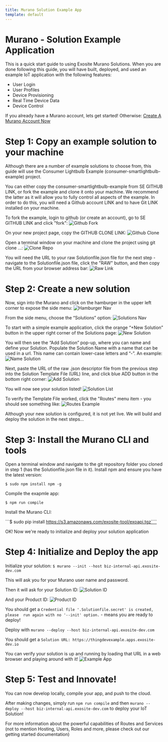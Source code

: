 ```yaml
---
title: Murano Solution Example App
template: default
---
```


# Murano - Solution Example Application
This is a quick start guide to using Exosite Murano Solutions.  When you are done following this guide, you will have built, deployed, and used an example IoT application with the following features:

* User Login
* User Profiles
* Device Provisioning
* Real Time Device Data
* Device Control


If you already have a Murano account, lets get started!  Otherwise: <a class="btn orange" href="https://exosite.com/business/signup">Create A Murano Account Now</a>

# Step 1: Copy an example solution to your machine
Although there are a number of example solutions to choose from, this guide will use the Consumer Lightbulb Example (consumer-smartlightbulb-example) project.

You can either copy the consumer-smartlightbulb-example from SE GITHUB LINK, or fork the example and clone it onto your machine.  We recommend the latter as it will allow you to fully control all aspects of the example.  In order to do this, you will need a Github account LINK and to have Git LINK installed on your machine.

To fork the example, login to github (or create an account), go to SE GITHUB LINK and click "fork": ![Github Fork](assets/github_fork.png)

On your new project page, copy the GITHUB CLONE LINK: ![Github Clone](assets/github_clone.png)

Open a terminal window on your machine and clone the project using git clone ...: ![Clone Repo](assets/clone_repo.png)

You will need the URL to your raw Solutionfile.json file for the next step - navigate to the Solutionfile.json file, click the "RAW" button, and then copy the URL from your browser address bar: ![Raw Link](assets/raw_link.png)

# Step 2: Create a new solution
Now, sign into the Murano and click on the hamburger in the upper left corner to expose the side menu: ![Hamburger Nav](assets/hamburgha.png)

From the side menu, choose the “Solutions” option: ![Solutions Nav](assets/solutions_menu.png)

To start with a simple example application, click the orange “+New Solution” button in the upper right corner of the Solutions page: ![New Solution](assets/new_solution.png)

You will then see the “Add Solution” pop-up, where you can name and define your Solution. Populate the Solution Name with a name that can be used in a url. This name can contain lower-case letters and “-”. An example: ![Name Solution](assets/name_solution.png)

Next, paste the URL of the raw .json descriptor file from the previous step into the Solution Template File (URL) line, and click blue ADD button in the bottom right corner: ![Add Solution](assets/add_solution.png)

You will now see your solution listed! ![Solution List](assets/solution_list.png)

To verify the Template File worked, click the "Routes" menu item - you should see something like: ![Routes Example](assets/routes_example.png)

Although your new solution is configured, it is not yet live.  We will build and deploy the solution in the next steps...

# Step 3: Install the Murano CLI and tools

Open a terminal window and navigate to the git repository folder you cloned in step 1 (has the Solutionfile.json file in it).  Install npm and ensure you have the latest version:

```$ sudo npm install npm -g```

Compile the exapmle app:

```$ npm run compile```

Install the Murano CLI:

```$ sudo pip install https://s3.amazonaws.com/exosite-tool/exoapi.tgz````

OK!  Now we're ready to initialize and deploy your solution application

# Step 4: Initialize and Deploy the app

Initialize your solution: ```$ murano --init --host biz-internal-api.exosite-dev.com```

This will ask you for your Murano user name and password.

Then it will ask for your Solution ID: ![Solution ID](assets/solution_id.png)

And your Product ID: ![Product ID](assets/product_id.png)

You should get a ```Credential file '.Solutionfile.secret' is created, please  run again with no '--init' option.``` - means you are ready to deploy!

Deploy with ```murano --deploy --host biz-internal-api.exosite-dev.com```

You should get a ```Solution URL: https://thingdevexample.apps.exosite-dev.io```

You can verify your solution is up and running by loading that URL in a web browser and playing around with it!  ![Example App](assets/example_app.png)

# Step 5: Test and Innovate!
You can now develop locally, compile your app, and push to the cloud.

After making changes, simply run ```npm run compile``` and then ```murano --deploy --host biz-internal-api.exosite-dev.com``` to deploy your IoT Solution!

For more information about the powerful capabilities of Routes and Services (not to mention Hosting, Users, Roles and more, please check out our getting started documentation)


